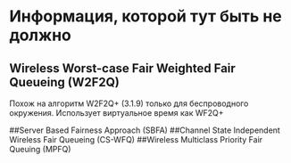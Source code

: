 # Информация, которой тут быть не должно
## Wireless Worst-case Fair Weighted Fair Queueing (W2F2Q)
Похож на алгоритм W2F2Q+ (3.1.9) только для беспроводного окружения. Использует виртуальное время как WF2Q+ 

##Server Based Fairness Approach (SBFA)
##Channel State Independent Wireless Fair Queueing (CS-WFQ)
##Wireless Multiclass Priority Fair Queuing (MPFQ)
